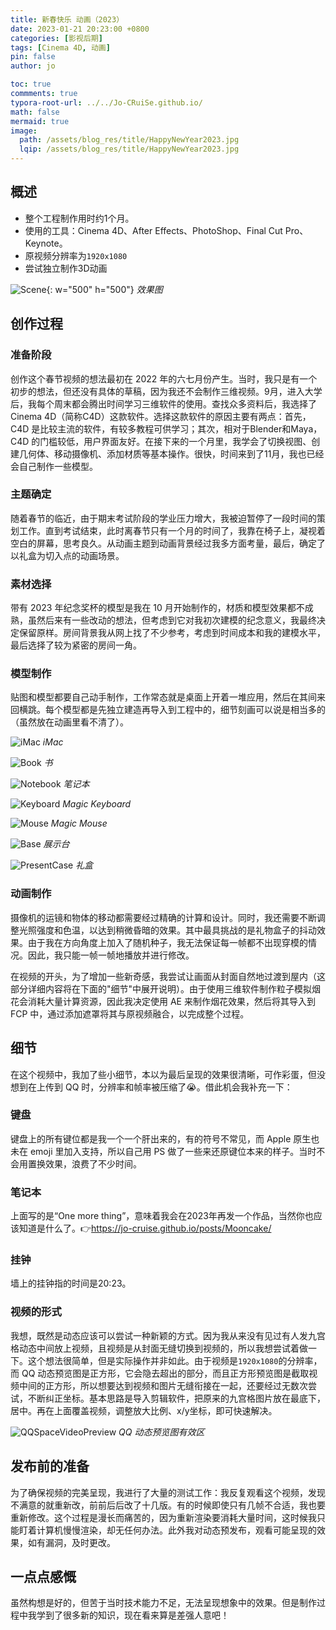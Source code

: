```yaml
---
title: 新春快乐 动画（2023）
date: 2023-01-21 20:23:00 +0800
categories: [影视后期]
tags: [Cinema 4D, 动画]
pin: false
author: jo

toc: true
commments: true
typora-root-url: ../../Jo-CRuiSe.github.io/
math: false
mermaid: true
image:
  path: /assets/blog_res/title/HappyNewYear2023.jpg
  lqip: /assets/blog_res/title/HappyNewYear2023.jpg
---
```


## 概述

- 整个工程制作用时约1个月。
- 使用的工具：Cinema 4D、After Effects、PhotoShop、Final Cut Pro、 Keynote。
- 原视频分辨率为`1920x1080`
- 尝试独立制作3D动画

![Scene](/assets/blog_res/2023-01-21-HappyNewYear.assets/Scene.png){: w="500" h="500"}
_效果图_

## 创作过程

### 准备阶段

创作这个春节视频的想法最初在 2022 年的六七月份产生。当时，我只是有一个初步的想法，但还没有具体的草稿，因为我还不会制作三维视频。9月，进入大学后，我每个周末都会腾出时间学习三维软件的使用。查找众多资料后，我选择了 Cinema 4D（简称C4D）这款软件。选择这款软件的原因主要有两点：首先，C4D 是比较主流的软件，有较多教程可供学习；其次，相对于Blender和Maya，C4D 的门槛较低，用户界面友好。在接下来的一个月里，我学会了切换视图、创建几何体、移动摄像机、添加材质等基本操作。很快，时间来到了11月，我也已经会自己制作一些模型。

### 主题确定

随着春节的临近，由于期末考试阶段的学业压力增大，我被迫暂停了一段时间的策划工作。直到考试结束，此时离春节只有一个月的时间了，我靠在椅子上，凝视着空白的屏幕，思考良久。从动画主题到动画背景经过我多方面考量，最后，确定了以礼盒为切入点的动画场景。

### 素材选择

带有 2023 年纪念奖杯的模型是我在 10 月开始制作的，材质和模型效果都不成熟，虽然后来有一些改动的想法，但考虑到它对我初次建模的纪念意义，我最终决定保留原样。房间背景我从网上找了不少参考，考虑到时间成本和我的建模水平，最后选择了较为紧密的房间一角。

### 模型制作

贴图和模型都要自己动手制作，工作常态就是桌面上开着一堆应用，然后在其间来回横跳。每个模型都是先独立建造再导入到工程中的，细节刻画可以说是相当多的（虽然放在动画里看不清了）。

![iMac](/assets/blog_res/2023-01-21-HappyNewYear.assets/iMac.png)
_iMac_

![Book](/assets/blog_res/2023-01-21-HappyNewYear.assets/Book.png)
_书_

![Notebook](/assets/blog_res/2023-01-21-HappyNewYear.assets/Notebook.png)
_笔记本_

![Keyboard](/assets/blog_res/2023-01-21-HappyNewYear.assets/Keyboard.png)
_Magic Keyboard_

![Mouse](/assets/blog_res/2023-01-21-HappyNewYear.assets/Mouse.png)
_Magic Mouse_

![Base](/assets/blog_res/2023-01-21-HappyNewYear.assets/Base.png)
_展示台_

![PresentCase](/assets/blog_res/2023-01-21-HappyNewYear.assets/PresentCase.png)
_礼盒_

### 动画制作

摄像机的运镜和物体的移动都需要经过精确的计算和设计。同时，我还需要不断调整光照强度和色温，以达到稍微昏暗的效果。其中最具挑战的是礼物盒子的抖动效果。由于我在方向角度上加入了随机种子，我无法保证每一帧都不出现穿模的情况。因此，我只能一帧一帧地播放并进行修改。

在视频的开头，为了增加一些新奇感，我尝试让画面从封面自然地过渡到屋内（这部分详细内容将在下面的"细节"中展开说明）。由于使用三维软件制作粒子模拟烟花会消耗大量计算资源，因此我决定使用 AE 来制作烟花效果，然后将其导入到 FCP 中，通过添加遮罩将其与原视频融合，以完成整个过程。

## 细节

在这个视频中，我加了些小细节，本以为最后呈现的效果很清晰，可作彩蛋，但没想到在上传到 QQ 时，分辨率和帧率被压缩了😭。借此机会我补充一下：

### 键盘

键盘上的所有键位都是我一个一个肝出来的，有的符号不常见，而 Apple 原生也未在 emoji 里加入支持，所以自己用 PS 做了一些来还原键位本来的样子。当时不会用置换效果，浪费了不少时间。

### 笔记本

上面写的是“One more thing”，意味着我会在2023年再发一个作品，当然你也应该知道是什么了。👉<https://jo-cruise.github.io/posts/Mooncake/>

### 挂钟

墙上的挂钟指的时间是20:23。


### 视频的形式

我想，既然是动态应该可以尝试一种新颖的方式。因为我从来没有见过有人发九宫格动态中间放上视频，且视频是从封面无缝切换到视频的，所以我想尝试着做一下。这个想法很简单，但是实际操作并非如此。由于视频是`1920x1080`的分辨率，而 QQ 动态预览图是正方形，它会隐去超出的部分，而且正方形预览图是截取视频中间的正方形，所以想要达到视频和图片无缝衔接在一起，还要经过无数次尝试，不断纠正坐标。基本思路是导入剪辑软件，把原来的九宫格图片放在最底下，居中。再在上面覆盖视频，调整放大比例、x/y坐标，即可快速解决。

![QQSpaceVideoPreview](/assets/blog_res/2023-01-21-HappyNewYear.assets/QQSpaceVideoPreview.png)
_QQ 动态预览图有效区_

## 发布前的准备

为了确保视频的完美呈现，我进行了大量的测试工作：我反复观看这个视频，发现不满意的就重新改，前前后后改了十几版。有的时候即使只有几帧不合适，我也要重新修改。这个过程是漫长而痛苦的，因为重新渲染要消耗大量时间，这时候我只能盯着计算机慢慢渲染，却无任何办法。此外我对动态预发布，观看可能呈现的效果，如有漏洞，及时更改。

## 一点点感慨

虽然构想是好的，但苦于当时技术能力不足，无法呈现想象中的效果。但是制作过程中我学到了很多新的知识，现在看来算是差强人意吧！



